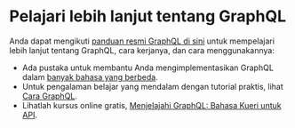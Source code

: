 # Pelajari lebih lanjut tentang GraphQL

Anda dapat mengikuti [panduan resmi GraphQL di sini](https://graphql.org/learn/) untuk mempelajari lebih lanjut tentang GraphQL, cara kerjanya, dan cara menggunakannya:
- Ada pustaka untuk membantu Anda mengimplementasikan GraphQL dalam [banyak bahasa yang berbeda](https://graphql.org/code/).
- Untuk pengalaman belajar yang mendalam dengan tutorial praktis, lihat [Cara GraphQL](https://www.howtographql.com/).
- Lihatlah kursus online gratis, [Menjelajahi GraphQL: Bahasa Kueri untuk API](https://www.edx.org/course/exploring-graphql-a-query-language-for-apis).